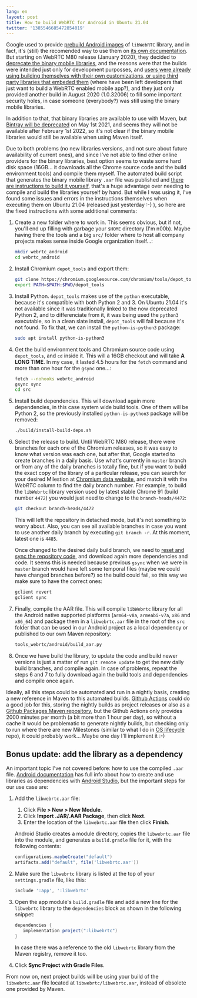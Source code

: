 ```yaml
---
lang: en
layout: post
title: How to build WebRTC for Android in Ubuntu 21.04
twitter: '1385546685472854019'
---
```


Google used to provide
[prebuild Android images](https://bintray.com/google/webrtc/google-webrtc) of
`libWebRTC` library, and in fact, it's (still) the recomended way to use them on
[its own documentation](https://webrtc.github.io/webrtc-org/native-code/android/#prebuilt-libraries).
But starting on WebRTC M80 release (January 2020), they decided to
[deprecate the binary mobile libraries](https://groups.google.com/g/discuss-webrtc/c/Ozvbd0p7Q1Y/m/M4WN2cRKCwAJ),
and the reasons were that the builds were intended just only for development
purposses, and
[users were already using building themselves with their own customizations, or using third party libraries that embeded them](https://bloggeek.me/how-to-pick-the-right-webrtc-mobile-sdk-build-for-your-application/)
(where have been left developers that just want to build a WebRTC enabled mobile
app?), and they just only provided another build in August 2020 (1.0.32006) to
fill some important security holes, in case someone (everybody?) was still using
the binary mobile libraries.

In addition to that, that binary libraries are available to use with Maven, but
[Bintray will be deprecated](https://jfrog.com/blog/into-the-sunset-bintray-jcenter-gocenter-and-chartcenter/)
on May 1st 2021, and seems they will not be available after February 1st 2022,
so it's not clear if the binary mobile libraries would still be available when
using Maven itself.

Due to both problems (no new libraries versions, and not sure about future
availability  of current ones), and since I've not able to find other online
providers for the binary libraries, best option seems to waste some hard disk
space (16GB... it downloads all the Chrome source code and the build environment
tools) and compile them myself. The automated build script that generates the
binary mobile library `.aar` file was published and
[there are instructions to build it yourself](https://medium.com/@abdularis/how-to-compile-native-webrtc-from-source-for-android-d0bac8e4c933),
that's a huge advantage over needing to compile and build the libraries yourself
by hand. But while I was using it, I've found some issues and errors in the
instructions themselves when executing them on Ubuntu 21.04 (released just
yesterday :-) ), so here are the fixed instructions with some additional
comments:

1. Create a new folder where to work in. This seems obvious, but if not, you'll
   end up filling with garbage your `$HOME` directory (I'm n00b). Maybe having
   there the tools and a big `src/` folder where to host all company projects
   makes sense inside Google organization itself...:

   ```sh
   mkdir webrtc_android
   cd webrtc_android
   ```

2. Install Chromium `depot_tools` and export them:

   ```sh
   git clone https://chromium.googlesource.com/chromium/tools/depot_tools.git
   export PATH=$PATH:$PWD/depot_tools
   ```

3. Install Python. `depot_tools` makes use of the `python` executable, because
   it's compatible with both Python 2 and 3. On Ubuntu 21.04 it's not available
   since it was traditionally linked to the now deprecated Python 2, and to
   differenciate from it, it was being used the `python3` executable, so in a
   clean slate install, `depot_tools` will fail because it's not found. To fix
   that, we can install the `python-is-python3` package:

   ```sh
   sudo apt install python-is-python3
   ```

4. Get the build environment tools and Chromium source code using `depot_tools`,
   and `cd` inside it. This will a 16GB checkout and will take **A LONG TIME**.
   In my case, it lasted 4.5 hours for the `fetch` command and more than one
   hour for the `gsync` one...:

   ```sh
   fetch --nohooks webrtc_android
   gsync sync
   cd src
   ```

5. Install build dependencies. This will download again more dependencies, in
   this case system wide build tools. One of them will be Python 2, so the
   previously installed `python-is-python3` package will be removed:

   ```sh
   ./build/install-build-deps.sh
   ```

6. Select the release to build. Until WebRTC M80 release, there were branches
   for each one of the Chromium releases, so it was easy to know what version
   was each one, but after that, Google started to create branches in a daily
   basis. Use what's currently in `master` branch or from any of the daily
   branches is totally fine, but if you want to build the exact copy of the
   library of a particular release, you can search for your desired Milestion at
   [Chromium data website](https://chromiumdash.appspot.com/branches), and match
   it with the *WebRTC* column to find the daily branch number. For example, to
   build the `libWebrtc` library version used by latest stable Chrome 91 (build
   number `4472`) you would just need to change to the `branch-heads/4472`:

   ```sh
   git checkout branch-heads/4472
   ```

   This will left the repository in detached mode, but it's not something to
   worry about. Also, you can see all available branches in case you want to
   use another daily branch by executing `git branch -r`. At this moment, latest
   one is `4485`.

   Once changed to the desired daily build branch, we need to
   [reset and sync the repository code](https://stackoverflow.com/a/61321315/586382),
   and download again more dependencies and code. It seems this is needed
   because previous `gsync` when we were in `master` branch would have left some
   temporal files (maybe we could have changed branches before?) so the build
   could fail, so this way we make sure to have the correct ones:

   ```sh
   gclient revert
   gclient sync
   ```

7. Finally, compile the AAR file. This will compile `libWebrtc` library for all
   the Android native supported platforms (`arm64-v8a`, `armeabi-v7a`, `x86` and
   `x86_64`) and package them in a `libwebrtc.aar` file in the root of the
   `src` folder that can be used in our Android project as a local dependency or
   published to our own Maven repository:

   ```sh
   tools_webrtc/android/build_aar.py
   ```

8. Once we have build the library, to update the code and build newer versions
   is just a matter of run `git remote update` to get the new daily build
   branches, and compile again. In case of problems, repeat the steps 6 and 7 to
   fully download again the build tools and dependencies and compile once again.

Ideally, all this steps could be automated and run in a nightly basis, creating
a new reference in Maven to this automated builds.
[Github Actions](https://github.com/features/actions) could do a good job for
this, storing the nightly builds as project releases or also as a
[Github Packages Maven repository](https://github.com/features/packages), but
the Github Actions only provides 2000 minutes per month (a bit more than 1 hour
per day), so without a cache it would be problematic to generate nightly builds,
but checking only to run where there are new Milestones (similar to what I do in
[OS lifecycle](https://github.com/projectlint/OS-lifecycle) repo), it could
probably work... Maybe one day I'll implement it :-)

## Bonus update: add the library as a dependency

An important topic I've not covered before: how to use the compiled `.aar` file.
[Android documentation](https://developer.android.com/studio/projects/android-library#AddDependency)
has full info about how to create and use libraries as dependencies with
[Android Studio](https://developer.android.com/studio), but the important steps
for our use case are:

1. Add the `libwebrtc.aar` file:

   1. Click **File > New > New Module**.
   2. Click **Import .JAR/.AAR Package**, then click **Next**.
   3. Enter the location of the `libwebrtc.aar` file then click **Finish**.

   Android Studio creates a module directory, copies the `libwebrtc.aar` file
   into the module, and generates a `build.gradle` file for it, with the following contents:

   ```gradle
   configurations.maybeCreate("default")
   artifacts.add("default", file('libwebrtc.aar'))
   ```

2. Make sure the `libwebrtc` library is listed at the top of your
   `settings.gradle` file, like this:

   ```gradle
   include ':app', ':libwebrtc'
   ```

3. Open the app module's `build.gradle` file and add a new line for the
   `libwebrtc` library to the `dependencies` block as shown in the following
   snippet:

   ```gradle
   dependencies {
      implementation project(":libwebrtc")
   }
   ```

   In case there was a reference to the old `libwebrtc` library from the Maven
   registry, remove it too.

4. Click **Sync Project with Gradle Files**.

From now on, next project builds will be using your build of the `libwebrtc.aar`
file located at `libwebrtc/libwebrtc.aar`, instead of obsolete one provided by
Maven.
